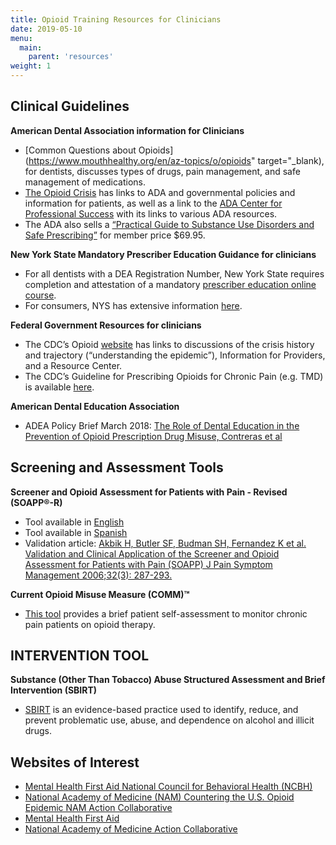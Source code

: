 ```yaml
---
title: Opioid Training Resources for Clinicians
date: 2019-05-10
menu:
  main:
    parent: 'resources'
weight: 1
---
```

## Clinical Guidelines
__American Dental Association information for Clinicians__

* [Common Questions about Opioids](https://www.mouthhealthy.org/en/az-topics/o/opioids" target="_blank), for dentists, discusses types of drugs, pain management, and safe management of medications.
* [The Opioid Crisis](https://www.ada.org/en/advocacy/advocacy-issues/opioid-crisis) has links to ADA and governmental policies and information for patients, as well as a link to the [ADA Center for Professional Success](https://success.ada.org/en/wellness/preventing-opioid-abuse) with its links to various ADA resources.
* The ADA also sells a [“Practical Guide to Substance Use Disorders and Safe Prescribing”](https://ebusiness.ada.org/productcatalog/product.aspx?ID=8349) for member price $69.95.

__New York State Mandatory Prescriber Education Guidance for clinicians__

* For all dentists with a DEA Registration Number, New York State requires completion and attestation of a mandatory [prescriber education online course](https://www.health.ny.gov/professionals/narcotic/mandatory_prescriber_education/).
* For consumers, NYS has extensive information [here](https://www.health.ny.gov/community/opioid_epidemic/opioid_basics.htm).

__Federal Government Resources for clinicians__

* The CDC’s Opioid [website](https://www.cdc.gov/drugoverdose/opioids/index.html) has links to discussions of the crisis history and trajectory (“understanding the epidemic”), Information for Providers, and a Resource Center.
* The CDC’s Guideline for Prescribing Opioids for Chronic Pain (e.g. TMD) is available [here](https://www.cdc.gov/mmwr/volumes/65/rr/rr6501e1.htm?CDC_AA_refVal=https%3A%2F%2Fwww.cdc.gov%2Fmmwr%2Fvolumes%2F65%2Frr%2Frr6501e1er.htm).

__American Dental Education Association__

* ADEA Policy Brief March 2018: [The Role of Dental Education in the Prevention of Opioid Prescription Drug Misuse, Contreras et al](http://www.adea.org/policy/white-papers/preventing-opioid-prescription-drug-misuse.aspx)

## Screening and Assessment Tools

__Screener and Opioid Assessment for Patients with Pain - Revised (SOAPP®-R)__

* Tool available in [English](http://www.ccwjc.com/Forms/Chronic%20Pain/SOAPP-R.pdf)
* Tool available in [Spanish](http://www.venturafamilymed.org/images/resources/palcare/soapp-r-spanish.pdf)
* Validation article: [Akbik H, Butler SF, Budman SH, Fernandez K et al. Validation and Clinical Application of the Screener and Opioid Assessment for Patients with Pain (SOAPP) J Pain Symptom Management 2006;32(3): 287-293.](https://doi.org/10.1016/j.jpainsymman.2006.03.010)

__Current Opioid Misuse Measure (COMM)™__

* [This tool](http://mytopcare.org/wp-content/uploads/2013/05/COMM.pdf) provides a brief patient self-assessment to monitor chronic pain patients on opioid therapy.

## INTERVENTION TOOL ##
__Substance (Other Than Tobacco) Abuse Structured Assessment and Brief Intervention (SBIRT)__

* [SBIRT](http://www.integration.samhsa.gov/clinical-practice/sbirt) is an evidence-based practice used to identify, reduce, and prevent problematic use, abuse, and dependence on alcohol and illicit drugs.

## Websites of Interest

* [Mental Health First Aid National Council for Behavioral Health (NCBH)](https://www.thenationalcouncil.org/opioid-use-disorders)
* [National Academy of Medicine (NAM) Countering the U.S. Opioid Epidemic NAM Action Collaborative](https://nam.edu)
* [Mental Health First Aid](www.thenationalcouncil.org)
* [National Academy of Medicine Action Collaborative](https://www.youtube.com/watch?v=SM_uGFLe-p4&feature=youtu.be)
